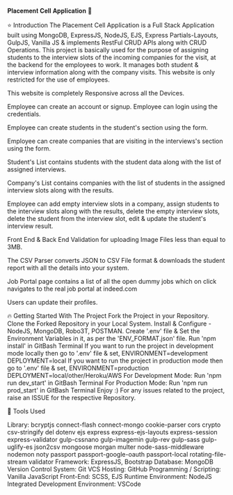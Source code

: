 𝐏𝐥𝐚𝐜𝐞𝐦𝐞𝐧𝐭 𝐂𝐞𝐥𝐥 𝐀𝐩𝐩𝐥𝐢𝐜𝐚𝐭𝐢𝐨𝐧 🚀



⭐ Introduction
The Placement Cell Application is a Full Stack Application built using MongoDB, ExpressJS, NodeJS, EJS, Express Partials-Layouts, GulpJS, Vanilla JS & implements RestFul CRUD APIs along with CRUD Operations. This project is basically used for the purpose of assigning students to the interview slots of the incoming companies for the visit, at the backend for the employees to work. It manages both student & interview information along with the company visits. This website is only restricted for the use of employees.

This website is completely Responsive across all the Devices.

Employee can create an account or signup. Employee can login using the credentials.

Employee can create students in the student's section using the form.

Employee can create companies that are visiting in the interviews's section using the form.

Student's List contains students with the student data along with the list of assigned interviews.

Company's List contains companies with the list of students in the assigned interview slots along with the results.

Employee can add empty interview slots in a company, assign students to the interview slots along with the results, delete the empty interview slots, delete the student from the interview slot, edit & update the student's interview result.

Front End & Back End Validation for uploading Image Files less than equal to 3MB.

The CSV Parser converts JSON to CSV File format & downloads the student report with all the details into your system.

Job Portal page contains a list of all the open dummy jobs which on click navigates to the real job portal at indeed.com

Users can update their profiles.






🔥 Getting Started With The Project
Fork the Project in your Repository.
Clone the Forked Repository in your Local System.
Install & Configure - NodeJS, MongoDB, Robo3T, POSTMAN.
Create '.env' file & Set the Environment Variables in it, as per the 'ENV_FORMAT.json' file.
Run 'npm install' in GitBash Terminal
If you want to run the project in development mode locally then go to '.env' file & set,
ENVIRONMENT=development
DEPLOYMENT=local
If you want to run the project in production mode then go to '.env' file & set,
ENVIRONMENT=production
DEPLOYMENT=local/other/Heroku/AWS
For Development Mode:
Run 'npm run dev_start' in GitBash Terminal
For Production Mode:
Run 'npm run prod_start' in GitBash Terminal
Enjoy :)
For any issues related to the project, raise an ISSUE for the respective Repository.


🔨 Tools Used
       

Library:
bcryptjs
connect-flash
connect-mongo
cookie-parser
cors
crypto
csv-stringify
del
dotenv
ejs
express
express-ejs-layouts
express-session
express-validator
gulp-cssnano
gulp-imagemin
gulp-rev
gulp-sass
gulp-uglify-es
json2csv
mongoose
morgan
multer
node-sass-middleware
nodemon
noty
passport
passport-google-oauth
passport-local
rotating-file-stream
validator
Framework: ExpressJS, Bootstrap
Database: MongoDB
Version Control System: Git
VCS Hosting: GitHub
Programming / Scripting: Vanilla JavaScript
Front-End: SCSS, EJS
Runtime Environment: NodeJS
Integrated Development Environment: VSCode
